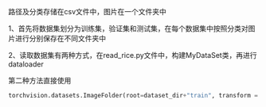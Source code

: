 路径及分类存储在csv文件中，图片在一个文件夹中

1、首先将数据集划分为训练集，验证集和测试集，在每个数据集中按照分类对图片进行分别保存在不同文件夹中

2、读取数据集有两种方式，在read_rice.py文件中，构建MyDataSet类，再进行dataloader

第二种方法直接使用

```python
torchvision.datasets.ImageFolder(root=dataset_dir+"train", transform = train_transform)
```

